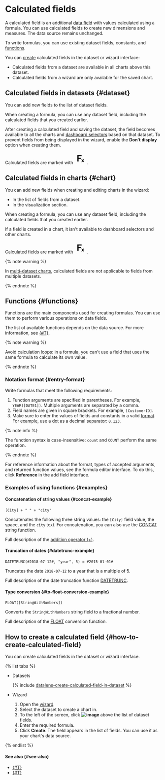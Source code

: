 # Calculated fields

A calculated field is an additional [data field](dataset/index.md#field) with values calculated using a formula.
You can use calculated fields to create new dimensions and measures.
The data source remains unchanged.

To write formulas, you can use existing dataset fields, constants, and [functions](#functions).

You can [create](#how-to-create-calculated-field) calculated fields in the dataset or wizard interface:

- Calculated fields from a dataset are available in all charts above this dataset.
- Calculated fields from a wizard are only available for the saved chart.

## Calculated fields in datasets {#dataset}

You can add new fields to the list of dataset fields.

When creating a formula, you can use any dataset field, including the calculated fields that you created earlier.

After creating a calculated field and saving the dataset, the field becomes available to all the charts and [dashboard selectors](dashboard.md#selector) based on that dataset.
To prevent fields from being displayed in the wizard, enable the **Don't display** option when creating them.

Calculated fields are marked with ![image](../../_assets/datalens/formula-dataset.svg).

## Calculated fields in charts {#chart}

You can add new fields when creating and editing charts in the wizard:

- In the list of fields from a dataset.
- In the visualization section.

When creating a formula, you can use any dataset field, including the calculated fields that you created earlier.

If a field is created in a chart, it isn't available to dashboard selectors and other charts.

Calculated fields are marked with ![image](../../_assets/datalens/formula-dataset.svg).

{% note warning %}

In [multi-dataset charts](chart.md#multi-dataset-charts), calculated fields are not applicable to fields from multiple datasets.

{% endnote %}

## Functions {#functions}

Functions are the main components used for creating formulas. You can use them to perform various operations on data fields.

The list of available functions depends on the data source. For more information, see [{#T}](../function-ref/availability.md).

{% note warning %}

Avoid calculation loops: in a formula, you can't use a field that uses the same formula to calculate its own value.

{% endnote %}

### Notation format {#entry-format}

Write formulas that meet the following requirements:

1. Function arguments are specified in parentheses. For example, `YEAR([DATE1])`. Multiple arguments are separated by a comma.
1. Field names are given in square brackets. For example, `[CustomerID]`.
1. Make sure to enter the values of fields and constants in a valid [format](dataset/index.md#data-types). For example, use a dot as a decimal separator: `0.123`.

{% note info %}

The function syntax is case-insensitive: `count` and `COUNT` perform the same operation.

{% endnote %}

For reference information about the format, types of accepted arguments, and returned function values, see the formula editor interface.
To do this, click **Reference** in the add field interface.

### Examples of using functions {#examples}

#### Concatenation of string values {#concat-example}

```
[City] + " " + "city"
```

Concatenates the following three string values: the `[City]` field value, the space, and the `city` text. For concatenation, you can also use the [CONCAT](../function-ref/CONCAT.md) string function.

Full description of the [addition operator (+)](../function-ref/OP_PLUS.md).

#### Truncation of dates {#datetrunc-example}

```
DATETRUNC(#2018-07-12#, "year", 5) = #2015-01-01#
```

Truncates the date `2018-07-12` to a year that is a multiple of 5.

Full description of the date truncation function [DATETRUNC](../function-ref/DATETRUNC.md).

#### Type conversion {#to-float-conversion-example}

```
FLOAT([StringWithNumbers])
```

Converts the `StringWithNumbers` string field to a fractional number.

Full description of the [FLOAT](../function-ref/FLOAT.md) conversion function.

## How to create a calculated field {#how-to-create-calculated-field}

You can create calculated fields in the dataset or wizard interface.

{% list tabs %}

- Datasets

  {% include [datalens-create-calculated-field-in-dataset](../../_includes/datalens/operations/datalens-create-calculated-field-in-dataset.md) %}

- Wizard
  1. Open the [wizard](https://datalens.yandex.com/wizard/).
  1. Select the dataset to create a chart in.
  1. To the left of the screen, click **![image](../../_assets/plus-sign.svg)** above the list of dataset fields.
  1. Enter the required formula.
  1. Click **Create**. The field appears in the list of fields. You can use it as your chart's data source.

{% endlist %}

#### See also {#see-also}

- [{#T}](../operations/dataset/create-field.md)
- [{#T}](../operations/dataset/manage-row-level-security.md)

